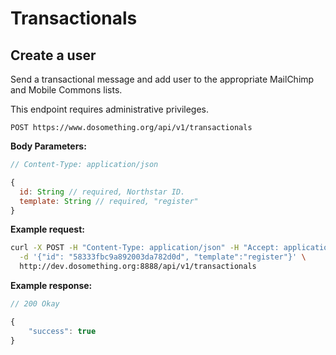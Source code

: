 # Transactionals

## Create a user

Send a transactional message and add user to the appropriate MailChimp and Mobile Commons lists.

This endpoint requires administrative privileges.

```
POST https://www.dosomething.org/api/v1/transactionals
```

**Body Parameters:**

```js
// Content-Type: application/json

{
  id: String // required, Northstar ID.
  template: String // required, "register"
}
```

**Example request:**

```sh
curl -X POST -H "Content-Type: application/json" -H "Accept: application/json" \
  -d '{"id": "58333fbc9a892003da782d0d", "template":"register"}' \
  http://dev.dosomething.org:8888/api/v1/transactionals
```

**Example response:**

```js
// 200 Okay

{
    "success": true
}
```
